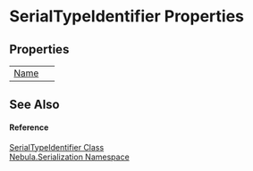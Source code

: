 # SerialTypeIdentifier Properties




## Properties
<table>
<tr>
<td><a href="P_Nebula_Serialization_SerialTypeIdentifier_Name">Name</a></td>
<td> </td></tr>
</table>

## See Also


#### Reference
<a href="T_Nebula_Serialization_SerialTypeIdentifier">SerialTypeIdentifier Class</a>  
<a href="N_Nebula_Serialization">Nebula.Serialization Namespace</a>  
